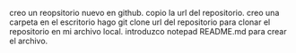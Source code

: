 creo un reopsitorio nuevo en github.
copio la url del repositorio.
creo una carpeta en el escritorio
hago git clone url del repositorio para clonar el repositorio en mi archivo local.
introduzco notepad README.md para crear el archivo.
